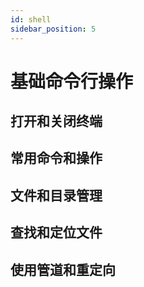 ```yaml
---
id: shell
sidebar_position: 5
---
```


# 基础命令行操作

## 打开和关闭终端

## 常用命令和操作

## 文件和目录管理

## 查找和定位文件

## 使用管道和重定向
